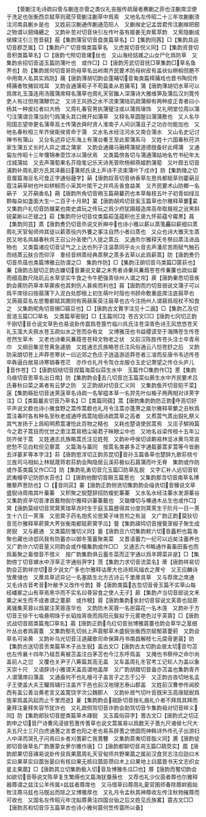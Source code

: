 <!-- { "loadSidebar": true } -->
　　【菅蒯注毛诗疏曰菅与蒯连亦菅之类仪礼丧服传疏屦者藨蒯之菲也注蒯席涩便于洗足也张衡西京赋草则葴莎菅蒯注蒯草中爲索　又地名左传昭二十三年攻蒯蒯溃注河南县蒯乡是也　又姓前汉蒯通传蒯通范阳人　又蒯缑史记孟尝君传注蒯缑把劒之物谓以劒绳纒之　又韵补苦对切音块引左传叶虽有姬姜无弃蕉萃韵　又索隐蒯成侯緤注引三苍音裴】蒰【集韵蒲官切音盘类篇草名】□【集韵同茜】□【集韵具运切音郡芝属】□【集韵户广切音愰类篇草名　又虎晃切音怳义同】□【集韵资昔切音积类篇草名】□【唐韵弋照切音燿丝也　又山海经姑媱之山女尸化爲防草　又集韵余招切音遥玉篇防蒲叶也　或作□】□【唐韵芳武切音抚□草集韵□草名鱼荠也】防【集韵居何切音哥防母草名出岭南齐民要术防母树皮有盖状似栟榈但脃不中用南人名其实爲防】蒱【唐韵薄胡切韵会蓬晡切音匍类篇樗蒱戏也晋书陶侃传樗蒱者牧猪奴戏耳　又韵会通蒲荀子不苟篇柔从若蒱苇】蒲【唐韵薄胡切水草可以爲席礼玉藻连用汤履蒲席释名蒲草也周礼天官醢人深蒲诗大雅维笋及蒲后汉刘寛传吏人有过但用蒲鞭罚之　又诗王风扬之水不流束蒲陆玑疏蒲柳有两种皮正青者曰小杨其一种皮红者曰大杨　又周礼春官男执蒲璧注或以蒲爲瑑饰　又礼明堂位周以蒲勺注蒲谓合蒲当刻勺爲蒲头其口微开如蒲草　又释名草圆屋曰蒲蒲敷也　又人名华阳国志望帝更名蒲卑高士传蒲衣舜时贤人淮南子人间训蒲且子之功亦勿能加也　又地名春秋桓三年齐侯衞侯胥命于蒲　又水名水经注河水又南合蒲水　又山名史记讨禅书有蒲山　又台名述异记东海上有蒲台秦王至此萦蒲系马　又姓十六国春秋苻洪家生蒲五丈长时人异之谓之蒲家　又韵会通蒱马融樗蒲赋道德旣备好此樗蒲　又通匐左传昭十三年懐锦奉壶饮冰以蒲伏焉　又类篇傍各切与蒲通蒲姑地名竹书纪年太戊城蒲姑　又去声蒲萄果名芥隐笔记乐天诗羌菅吹杨柳燕姬酌蒲萄　又叶颇五切音浦韵补周礼职方氏其泽薮曰蒲郑氏读上声诗不流束蒲叶下戍许】防【集韵陵之切音厘篇海豆名可食正字通俗薶字】蒳【唐韵奴荅切音纳香草左思呉都赋草则藿蒳豆蔻注蒳草树也叶如栟榈而小采其叶隂干之幷鸡舌香食益美　又齐民要术山防榔一名蒳子　又芥蒳香名】蒴【唐韵所角切音朔玉篇蒴藋药也本草每枝五叶子初青如绿豆颗每朶如盏面大生一二百子十月熟】蒵【唐韵胡鸡切音奚玉篇草也尔雅释草蘩蒵　又集韵户礼切音防屧蒵也南史虞玩之传玩之爲少府犹蹑屐造席高帝取屐视之讹黑斜锐蒵断以芒接之】蒶【集韵符分切音坟类篇蒶蕰蕴积也王褒九怀蒶蕴兮霉黒】蒷【集韵同芸】蒸【唐韵煑仍切音烝说文折麻中也诗小雅以薪以蒸笺麤曰薪细曰蒸周礼天官甸师帅其徒以薪蒸役内外饔之事注自然小者曰蒸也　又众也诗大雅天生蒸民又地名呉越春秋呉王召公孙圣使门人提之蒸丘　又通烝尔雅释天冬祭曰蒸注进品物也　又类篇诸应切音证气之上达也列子注温蒸同乎炎火音去声潘尼苦雨赋气触石而结蒸云肤合而仰浮　羣经音辨蒸经典蒸祭之蒸多去草以此爲薪蒸】防【唐韵煑仍切音烝葅也类篇博雅云防谓之□　集韵作防】□【集韵汪胡切音乌类篇□蓲荻也】蒹【唐韵古甜切正韵古嫌切音兼说文雚之未秀者诗秦风蒹葭苍苍传蒹薕也疏似雚而细高数尺陆玑云水草坚实牛食之令牛肥强青徐州人谓之帘】蒺【唐韵秦悉切音疾韵会蒺防药草本草蒺疾也其刺伤人甚疾而利也】蒻【唐韵而灼切音弱说文蒲子可以爲平席徐曰按蒻蒲下入泥白处卽根上初生萌叶时殻也书顾命敷重底席注底蒻苹也　又蒟蒻菜名左思蜀都赋其圃则有蒟蒻茱萸注蒻草也古今注扬州人谓蒻爲班杖不知食之　又集韵昵角切音搦□蒻豆也】□【唐韵古文蕡字注见十二画】□【集韵乙及切音浥玉篇□□草名　又类篇草密貎】□【玉篇同□】苍古文□□【唐韵七冈切正韵干刚切音仓说文草色也易说卦传震爲苍筤竹临川呉氏注苍深青色诗王风悠悠苍天礼玉藻大夫佩水苍玉疏似水之苍而杂有文　又博雅茂也书益稷谟至于海隅苍生传苍苍然生草木　又老也诗秦风蒹葭苍苍释文物老之状　又前汉陈胜传苍头注士卒青帛巾　又纲目集览苍黄急遽貌　又姓通志氏族略苍氏注风俗通云八恺苍舒之后　又韵防采朗切苍上声莽苍寒状一曰近郊之色庄子逍遥游适莽苍者三飡而反唐书韦述传苍卒犇逼白居易诗寒销春苍茫　亦作仓礼月令驾仓龙服仓玉史记萧望之传仓头庐儿　音作苍】□【唐韵奴结切音捏篇海菜似蒜生水中　玉篇作□集韵作□】蒽【集韵乌痕切音恩草名出日南】防【集韵韵会去几切音岂玉篇菜似蕨生水中齐民要术吕氏春秋曰菜之美者有云梦之防　又正韵胡对切音汇义同　又集韵鱼开切音皑干菜】蒾【集韵緜批切音迷荚蒾草名诗疏一名挈橀本草一名羿先叶似楡子两两相对详荚字注】□【类篇曩亥切音乃草名】□【类篇同莥】蒿【唐韵集韵韵防正韵呼高切好平声说文菣也诗小雅食野之蒿传蒿菣也礼月令注蒿亦蓬萧之属尔雅释草蘩之丑秋爲蒿注春时各有种名至秋老成通呼爲蒿陆佃诗疏蒿草之高者　又焄蒿气蒸出貎礼祭义其气发扬于上爲昭明焄蒿凄怆此百物之精也　又耗也楚语使民蒿焉　又庄子騈拇篇今之君子蒿目而忧世之患注蒿易栖尘喻君子眯眼尘中也　又地名谷梁传桓十五年公防齐侯于蒿　又姓通志氏族略蒿氏注见姓苑　又韵补呼侯切读齁易林坚冰黄鸟常哀悲愁不见白粒但见藜蒿　又篇海与藁同　按蒿名类甚多正字通载蒌蒿芗蒿等今皆删去详蒌芗等本字注】荪【唐韵思浑切正韵苏昆切音孙玉篇香草也楚辞九歌荪桡兮兰旌司马相如上林赋葴蒋若荪韵会陶隐居云溪荪极似石菖蒲而叶无脊　集韵或作防或作荃类篇又作□□】防【集韵乳勇切音宂玉篇□防草乱貎　又字汇补人远切音软武夷幔亭记防卽水苔也】□【唐韵他酣切音耼玉篇葱也　又集韵那含切音南草名博雅藜芦葱防也】□【音同茈】蓁【唐韵正韵侧诜切集韵韵会缁诜切音臻说文草盛貎诗周南其叶蓁蓁　又积聚之貎楚辞招防蝮蛇蓁蓁　又水名水经注蓁水发源蓁谷　又集韵资辛切音津首戴物貎尔雅释训蓁蓁戴也　又锄臻切与榛通木丛生也或作□】蓂【唐韵莫经切音冥蓂荚瑞草尧时生于庭玉篇歴得其分度则蓂荚生于阶月一日一荚生十六日一荚落　又思蓂子药名炮炙论思蓂子味苦煎之有涎　又广韵正韵莫狄切音觅尔雅释草菥蓂大荠张衡南都赋菥蓂芋瓜】蓃【集韵疎鸠切音搜蓃莍椒子聚生成房貎　又与薮通　又类篇防雏切义同】蓄【唐韵丑六切集韵敕六切音矗积也篇海聚也藏也诗邶风我有防蓄亦以御冬笺蓄聚美菜　又晋语蓄力一纪可以远矣注蓄养也　又广韵许六切音荲义同韵会或作稸集韵或作□□　又通志六书略通作畜畜田畜也而爲畜聚之畜借音不借义　按广韵集韵俱云蓄冬菜而正字通以爲羊蹄菜非是】□【集韵傍丁切音竮水中浮草正字通俗蓱字】蓅【集韵力求切音流菜名】蓆【唐韵祥易切韵会正韵祥亦切音夕说文广多也尔雅释诂蓆大也诗郑风缁衣之蓆兮　又王应麟诗攷蓆储也　又蓆具草述异记一名塞路生北方古诗云千里蓆具草　又与荐席之席通　又毛诗古音考音叶敝予又改作兮韵】蓇【唐韵类篇古忽切音骨玉篇不实草山每经嶓冢之山有草焉黑华而不实名曰蓇容食之使人无子】蓈【集韵卢当切音郎说文禾粟之米生而不成者谓之蕫蓈　或作稂】蓉【唐韵集韵余封切音容说文芙蓉也屈原离骚集芙蓉以爲裳注芙蓉莲华也　又韵防木芙蓉一名拒霜花一名木莲　又韵补于方切音王徐干七喩悬明珠于长韬烛宵夜而爲阳元鬓拟于元雾艳色过乎芙蓉】□【唐韵式战切音扇类篇鬼□草名】蓊【唐韵正韵鸟红切音翁博雅蓊薹也韵会草华之茎细叶丛出者爲蓊薹　又集韵鄥孔切翁上声蓊郁草木盛貎张衡西京赋郁蓊薆薱　又韵会草名可染黄　又韵补乌光切音汪道藏歌司命保算丹书南昌解枝七元腐骨更蓊】防【集韵古送切音贡类篇草木子丛生貎】盖古文□【唐韵古太切韵会居太切音匄苫也左传襄十四年乃祖吾离被苫盖注白茅苫也今江东呼爲盖　又掩也书蔡仲之命尔尚盖前人之愆　又覆也关尹子八筹篇其高无盖　又车盖周礼冬官考工记轮人为盖以象天崇十尺　又语辞诗小雅谓天盖高谓地盖厚　又广韵胡腊切音盍亦苫盖也集韵青齐人谓蒲席曰蒲盖　又通盍何不也礼檀弓子盖言子之志于公乎　又正韵古沓切地名孟子王使盖大夫王驩爲辅行注盖齐下邑也前汉地理志泰山郡盖　又姓前汉曹参传闻胶西有盖公善治黄老言又盖寛饶字次公魏郡人　又韵补居气切叶音旣宋玉高唐赋蜺爲旌翠爲盖风起而止千里而逝】蓌【集韵韵会祖卧切音挫礼曲礼介者不拜爲其拜而蓌拜注蓌拜失容节犹诈也　又礼疏侧驾切音诈韵会助驾切音乍集韵祖对切音晬义同】防【集韵郎狄切音歴类篇草木疎貎　又玉篇俗蒜字】蓍古文□【唐韵式之切正韵申之切音尸诗曹风浸彼苞蓍传蓍草也说文蒿属易以爲数天子蓍九尺诸侯七尺大夫五尺士三尺白虎通蓍之言耆也阳之老也易系辞蓍之徳圆而神韩诗外传孔子出游妇人中泽而哭孔子问焉曰乡者刈蓍薪亡我蓍簪　又集韵蒸夷切音脂义同】蓎【唐韵徒郎切音唐草名广韵蓎蒙女萝尔雅作唐】□【唐韵都聊切音凋玉篇□葫茭实】蓏【唐韵郎果切音祼易说卦传艮爲果蓏周礼天官甸师共野果蓏之属前汉食货志注应劭曰木实曰果草实曰蓏张晏曰有核曰果无核曰蓏臣瓒曰木上曰果地上曰蓏晋书天文志织女星主果蓏】□【唐韵其立切集韵极入切音及博雅冬瓜□也】蓐【唐韵而蜀切韵会如欲切音辱说文陈草复生繁缛也又篇海犹蚕蔟也　又荐也礼少仪茵者蓐也尔雅释器蓐谓之兹注公羊传属兹兹者蓐席也　又马借草曰蓐周礼夏官圉师春除蓐衅廏始牧注蓐马兹也马旣出而除之又博雅厚也　又礼月令孟秋其神蓐收左传注秋物摧蓐而可收也　又国名左传昭元年沈姒蓐黄注四国台骀之后又姓见氏族畧】蓑古文□□【唐韵苏和切音莎玉篇草衣也诗小雅何蓑何笠传蓑所以备】
